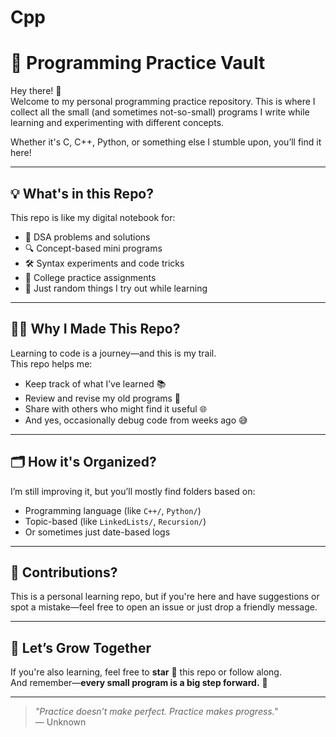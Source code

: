 # Cpp

# 🧠 Programming Practice Vault

Hey there! 👋  
Welcome to my personal programming practice repository. This is where I collect all the small (and sometimes not-so-small) programs I write while learning and experimenting with different concepts.

Whether it's C, C++, Python, or something else I stumble upon, you’ll find it here!

---

## 💡 What's in this Repo?

This repo is like my digital notebook for:

- 🧩 DSA problems and solutions
- 🔍 Concept-based mini programs
- 🛠️ Syntax experiments and code tricks
- 📘 College practice assignments
- 🧪 Just random things I try out while learning

---

## 🧑‍💻 Why I Made This Repo?

Learning to code is a journey—and this is my trail.  
This repo helps me:

- Keep track of what I’ve learned 📚
- Review and revise my old programs 🔁
- Share with others who might find it useful 🌐
- And yes, occasionally debug code from weeks ago 😅

---

## 🗂️ How it's Organized?

I’m still improving it, but you’ll mostly find folders based on:

- Programming language (like `C++/`, `Python/`)
- Topic-based (like `LinkedLists/`, `Recursion/`)
- Or sometimes just date-based logs

---

## 🙌 Contributions?

This is a personal learning repo, but if you're here and have suggestions or spot a mistake—feel free to open an issue or just drop a friendly message.

---

## 🚀 Let’s Grow Together

If you're also learning, feel free to **star** 🌟 this repo or follow along.  
And remember—**every small program is a big step forward.** 💪

---

> _"Practice doesn’t make perfect. Practice makes progress."_  
> — Unknown
